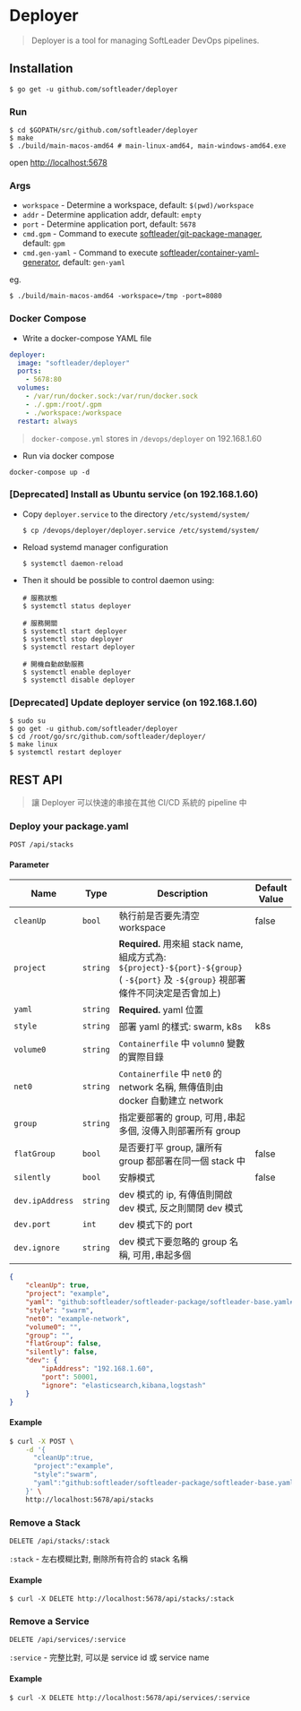 # Deployer

> Deployer is a tool for managing SoftLeader DevOps pipelines.

## Installation

```shell
$ go get -u github.com/softleader/deployer
```

### Run

```shell
$ cd $GOPATH/src/github.com/softleader/deployer
$ make
$ ./build/main-macos-amd64 # main-linux-amd64, main-windows-amd64.exe
```

open [http://localhost:5678](http://localhost:5678)

### Args

- `workspace` - Determine a workspace, default: `$(pwd)/workspace`
- `addr` - Determine application addr, default: `empty`
- `port` - Determine application port, default: `5678`
- `cmd.gpm` - Command to execute [softleader/git-package-manager](https://github.com/softleader/git-package-manager), default: `gpm`
- `cmd.gen-yaml` - Command to execute [softleader/container-yaml-generator](https://github.com/softleader/container-yaml-generator), default: `gen-yaml`

eg.

```shell
$ ./build/main-macos-amd64 -workspace=/tmp -port=8080
```

### Docker Compose

- Write a docker-compose YAML file

```yml
deployer:
  image: "softleader/deployer"
  ports:
    - 5678:80
  volumes:
    - /var/run/docker.sock:/var/run/docker.sock
    - ./.gpm:/root/.gpm
    - ./workspace:/workspace
  restart: always
```

> `docker-compose.yml` stores in `/devops/deployer` on 192.168.1.60

- Run via docker compose

```shell
docker-compose up -d
```

### [Deprecated] Install as Ubuntu service (on 192.168.1.60)

- Copy `deployer.service` to the directory `/etc/systemd/system/`

  ````shell
  $ cp /devops/deployer/deployer.service /etc/systemd/system/
  ````

- Reload systemd manager configuration

  ````shell
  $ systemctl daemon-reload
  ````

- Then it should be possible to control daemon using:

  ```shell
  # 服務狀態
  $ systemctl status deployer

  # 服務開關
  $ systemctl start deployer
  $ systemctl stop deployer
  $ systemctl restart deployer

  # 開機自動啟動服務
  $ systemctl enable deployer
  $ systemctl disable deployer
  ```

### [Deprecated] Update deployer service (on 192.168.1.60)

```shell
$ sudo su
$ go get -u github.com/softleader/deployer
$ cd /root/go/src/github.com/softleader/deployer/
$ make linux
$ systemctl restart deployer
```

## REST API

> 讓 Deployer 可以快速的串接在其他 CI/CD 系統的 pipeline 中

### Deploy your package.yaml

```
POST /api/stacks
```

#### Parameter

| Name | Type | Description | Default Value |
|------|------|-------------|---------------|
| `cleanUp` | `bool` | 執行前是否要先清空 workspace | false |
| `project` | `string` | **Required.** 用來組 stack name, 組成方式為: `${project}-${port}-${group}` ( `-${port}` 及 `-${group}` 視部署條件不同決定是否會加上) | |
| `yaml` | `string` | **Required.** yaml 位置 | |
| `style` | `string` | 部署 yaml 的樣式: swarm, k8s | k8s |
| `volume0` | `string` | `Containerfile` 中 `volumn0` 變數的實際目錄 | |
| `net0` | `string` | `Containerfile` 中 `net0` 的 network 名稱, 無傳值則由 docker 自動建立 network | |
| `group` | `string` | 指定要部署的 group, 可用`,`串起多個, 沒傳入則部署所有 group | |
| `flatGroup` | `bool` | 是否要打平 group, 讓所有 group 都部署在同一個 stack 中 | false |
| `silently` | `bool` | 安靜模式 | false |
| `dev.ipAddress` | `string` | dev 模式的 ip, 有傳值則開啟 dev 模式, 反之則關閉 dev 模式 | |
| `dev.port` | `int` | dev 模式下的 port | |
| `dev.ignore` | `string` | dev 模式下要忽略的 group 名稱, 可用`,`串起多個 | |

```json
{
    "cleanUp": true,
    "project": "example",
    "yaml": "github:softleader/softleader-package/softleader-base.yaml#master",
    "style": "swarm",
    "net0": "example-network",
    "volume0": "",
    "group": "",
    "flatGroup": false,
    "silently": false,
    "dev": {
    	"ipAddress": "192.168.1.60",
    	"port": 50001,
    	"ignore": "elasticsearch,kibana,logstash"
    }
}
```

#### Example

```sh
$ curl -X POST \
    -d '{
      "cleanUp":true,
      "project":"example",
      "style":"swarm",
      "yaml":"github:softleader/softleader-package/softleader-base.yaml#master"
    }' \
    http://localhost:5678/api/stacks
```

### Remove a Stack

```
DELETE /api/stacks/:stack
```

`:stack` - 左右模糊比對, 刪除所有符合的 stack 名稱

#### Example

```
$ curl -X DELETE http://localhost:5678/api/stacks/:stack
```

### Remove a Service

```
DELETE /api/services/:service
```

`:service` - 完整比對, 可以是 service id 或 service name

#### Example

```
$ curl -X DELETE http://localhost:5678/api/services/:service
```
